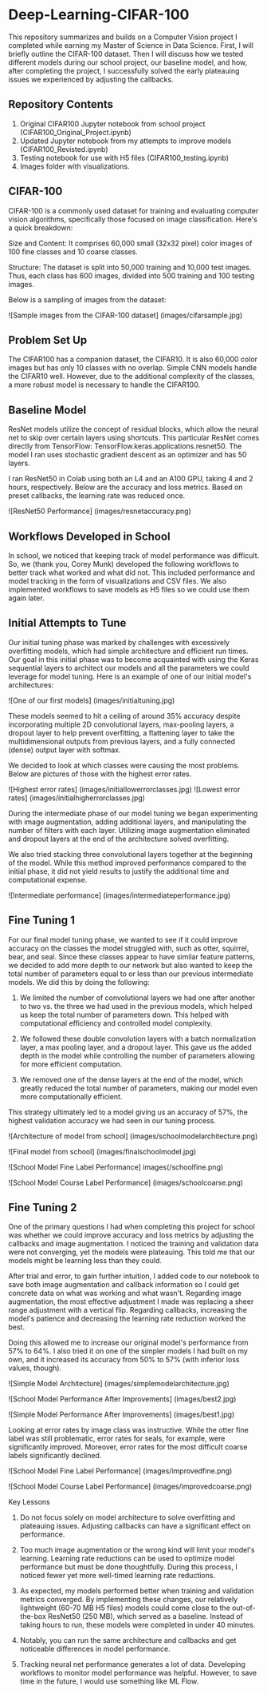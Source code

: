 # Deep-Learning-CIFAR-100

This repository summarizes and builds on a Computer Vision project I completed while earning my Master of Science in Data Science. First, I will briefly outline the CIFAR-100 dataset. Then I will discuss how we tested different models during our school project, our baseline model, and how, after completing the project, I successfully solved the early plateauing issues we experienced by adjusting the callbacks. 

## Repository Contents

1. Original CIFAR100 Jupyter notebook from school project (CIFAR100_Original_Project.ipynb)
2. Updated Jupyter notebook from my attempts to improve models (CIFAR100_Revisted.ipynb)
3. Testing notebook for use with H5 files (CIFAR100_testing.ipynb)
4. Images folder with visualizations. 

## CIFAR-100

CIFAR-100 is a commonly used dataset for training and evaluating computer vision algorithms, specifically those focused on image classification. Here's a quick breakdown:

Size and Content: It comprises 60,000 small (32x32 pixel) color images of 100 fine classes and 10 coarse classes. 

Structure: The dataset is split into 50,000 training and 10,000 test images. Thus, each class has 600 images, divided into 500 training and 100 testing images. 

Below is a sampling of images from the dataset:

![Sample images from the CIFAR-100 dataset] (images/cifarsample.jpg)

## Problem Set Up

The CIFAR100 has a companion dataset, the CIFAR10. It is also 60,000 color images but has only 10 classes with no overlap. Simple CNN models handle the CIFAR10 well. However, due to the additional complexity of the classes, a more robust model is necessary to handle the CIFAR100. 

## Baseline Model 

ResNet models utilize the concept of residual blocks, which allow the neural net to skip over certain layers using shortcuts. This particular ResNet comes directly from TensorFlow: TensorFlow.keras.applications.resnet50. The model I ran uses stochastic gradient descent as an optimizer and has 50 layers. 

I ran ResNet50 in Colab using both an L4 and an A100 GPU, taking 4 and 2 hours, respectively. Below are the accuracy and loss metrics. Based on preset callbacks, the learning rate was reduced once. 

![ResNet50 Performance] (images/resnetaccuracy.png)

## Workflows Developed in School

In school, we noticed that keeping track of model performance was difficult. So, we (thank you, Corey Munk) developed the following workflows to better track what worked and what did not. This included performance and model tracking in the form of visualizations and CSV files. We also implemented workflows to save models as H5 files so we could use them again later. 


## Initial Attempts to Tune

Our initial tuning phase was marked by challenges with excessively overfitting models, which had simple architecture and efficient run times. Our goal in this initial phase was to become acquainted with using the Keras sequential layers to architect our models and all the parameters we could leverage for model tuning. Here is an example of one of our initial model's architectures:

![One of our first models] (images/initialtuning.jpg)

These models seemed to hit a ceiling of around 35% accuracy despite incorporating multiple 2D convolutional layers, max-pooling layers, a dropout layer to help prevent overfitting, a flattening layer to take the multidimensional outputs from previous layers, and a fully connected (dense) output layer with softmax.

We decided to look at which classes were causing the most problems. Below are pictures of those with the highest error rates. 

![Highest error rates] (images/initiallowerrorclasses.jpg)
![Lowest error rates] (images/initialhigherrorclasses.jpg)

During the intermediate phase of our model tuning we began experimenting with image augmentation, adding additional layers, and manipulating the number of filters with each layer. Utilizing image augmentation eliminated and dropout layers at the end of the architecture solved overfitting. 

We also tried stacking three convolutional layers together at the beginning of the model. While this method improved performance compared to the initial phase, it did not yield results to justify the additional time and computational expense. 

![Intermediate performance] (images/intermediateperformance.jpg)

## Fine Tuning 1

For our final model tuning phase, we wanted to see if it could improve accuracy on the classes the model struggled with, such as otter, squirrel, bear, and seal. Since these classes appear to have similar feature patterns, we decided to add more depth to our network but also wanted to keep the total number of parameters equal to or less than our previous intermediate models. We did this by doing the following:

1. We limited the number of convolutional layers we had one after another to two vs. the three we had used in the previous models, which helped us keep the total number of parameters down. This helped with computational efficiency and controlled model complexity.

2. We followed these double convolution layers with a batch normalization layer, a max pooling layer, and a dropout layer. This gave us the added depth in the model while controlling the number of parameters allowing for more efficient computation. 

3. We removed one of the dense layers at the end of the model, which greatly reduced the total number of parameters, making our model even more computationally efficient.

This strategy ultimately led to a model giving us an accuracy of 57%, the highest validation accuracy we had seen in our tuning process.

![Architecture of model from school] (images/schoolmodelarchitecture.png)

![Final model from school] (images/finalschoolmodel.jpg)

![School Model Fine Label Performance] images(/schoolfine.png)

![School Model Course Label Performance] (images/schoolcoarse.png)

## Fine Tuning 2

One of the primary questions I had when completing this project for school was whether we could improve accuracy and loss metrics by adjusting the callbacks and image augmentation. I noticed the training and validation data were not converging, yet the models were plateauing. This told me that our models might be learning less than they could. 

After trial and error, to gain further intuition, I added code to our notebook to save both image augmentation and callback information so I could get concrete data on what was working and what wasn't. Regarding image augmentation, the most effective adjustment I made was replacing a sheer range adjustment with a vertical flip. Regarding callbacks, increasing the model's patience and decreasing the learning rate reduction worked the best. 

Doing this allowed me to increase our original model's performance from 57% to 64%. I also tried it on one of the simpler models I had built on my own, and it increased its accuracy from 50% to 57% (with inferior loss values, though). 

![Simple Model Architecture] (images/simplemodelarchitecture.jpg)

![School Model Performance After Improvements] (images/best2.jpg)

![Simple Model Performance After Improvements] (images/best1.jpg)

Looking at error rates by image class was instructive. While the otter fine label was still problematic, error rates for seals, for example, were significantly improved. Moreover, error rates for the most difficult coarse labels significantly declined. 

![School Model Fine Label Performance] (images/improvedfine.png)

![School Model Course Label Performance] (images/improvedcoarse.png)

Key Lessons

1. Do not focus solely on model architecture to solve overfitting and plateauing issues. Adjusting callbacks can have a significant effect on performance. 

2. Too much image augmentation or the wrong kind will limit your model's learning. Learning rate reductions can be used to optimize model performance but must be done thoughtfully. During this process, I noticed fewer yet more well-timed learning rate reductions. 

3. As expected, my models performed better when training and validation metrics converged. By implementing these changes, our relatively lightweight (60-70 MB H5 files) models could come close to the out-of-the-box ResNet50 (250 MB), which served as a baseline. Instead of taking hours to run, these models were completed in under 40 minutes. 

5. Notably, you can run the same architecture and callbacks and get noticeable differences in model performance. 

6. Tracking neural net performance generates a lot of data. Developing workflows to monitor model performance was helpful. However, to save time in the future, I would use something like ML Flow.
